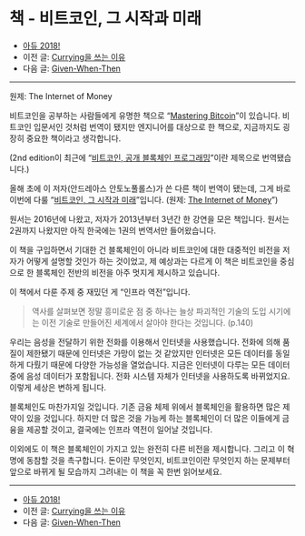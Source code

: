 # 책 - 비트코인, 그 시작과 미래

- [아듀 2018!](https://adieu2018.ahastudio.com/)
- 이전 글: [Currying을 쓰는 이유](https://j.mp/2UtgSk5)
- 다음 글: [Given-When-Then](https://j.mp/2SxeAyU)

---

원제: The Internet of Money

비트코인을 공부하는 사람들에게 유명한 책으로
“[Mastering Bitcoin](https://j.mp/2QkT83k)”이 있습니다.
비트코인 입문서인 것처럼 번역이 됐지만 엔지니어를 대상으로 한 책으로,
지금까지도 굉장히 중요한 책이라고 생각합니다.

(2nd edition이 최근에
“[비트코인, 공개 블록체인 프로그래밍](https://j.mp/2QkHd5D)”이란 제목으로
번역됐습니다.)

올해 초에 이 저자(안드레아스 안토노풀롤스)가 쓴 다른 책이 번역이 됐는데,
그게 바로 이번에 다룰 “[비트코인, 그 시작과 미래](https://j.mp/2Rnw2Wa)”입니다.
(원제: [The Internet of Money](https://j.mp/2RIPz3n)”)

원서는 2016년에 나왔고, 저자가 2013년부터 3년간 한 강연을 모은 책입니다.
원서는 2권까지 나왔지만 아직 한국에는 1권의 번역서만 들어왔습니다.

이 책을 구입하면서 기대한 건 블록체인이 아니라 비트코인에 대한 대중적인
비전을 저자가 어떻게 설명할 것인가 하는 것이었고,
제 예상과는 다르게 이 책은 비트코인을 중심으로 한 블록체인 전반의 비전을
아주 멋지게 제시하고 있습니다.

이 책에서 다룬 주제 중 재밌던 게 “인프라 역전”입니다.

> 역사를 살펴보면 정말 흥미로운 점 중 하나는 늘상 파괴적인 기술의 도입 시기에는
> 이전 기술로 만들어진 세계에서 살아야 한다는 것입니다.
> (p.140)

우리는 음성을 전달하기 위한 전화를 이용해서 인터넷을 사용했습니다.
전화에 의해 품질이 제한됐기 때문에 인터넷은 가망이 없는 것 같았지만
인터넷은 모든 데이터를 동일하게 다뤘기 때문에 다양한 가능성을 열었습니다.
지금은 인터넷이 다루는 모든 데이터 중에 음성 데이터가 포함됩니다.
전화 시스템 자체가 인터넷을 사용하도록 바뀌었지요.
이렇게 세상은 변하게 됩니다.

블록체인도 마찬가지일 것입니다.
기존 금융 체제 위에서 블록체인을 활용하면 많은 제약이 있을 것입니다.
하지만 더 많은 것을 가능케 하는 블록체인이
더 많은 이들에게 금융을 제공할 것이고,
결국에는 인프라 역전이 일어날 것입니다.

이외에도 이 책은 블록체인이 가지고 있는 완전히 다른 비전을 제시합니다.
그리고 이 혁명에 동참할 것을 촉구합니다.
돈이란 무엇인지, 비트코인이란 무엇인지 하는 문제부터
앞으로 바뀌게 될 모습까지 그려내는 이 책을 꼭 한번 읽어보세요.

---

- [아듀 2018!](https://adieu2018.ahastudio.com/)
- 이전 글: [Currying을 쓰는 이유](https://j.mp/2UtgSk5)
- 다음 글: [Given-When-Then](https://j.mp/2SxeAyU)
